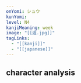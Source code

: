 ```yaml
---
onYomi: シュウ
kunYomi:
level: N4
kanjiMeaning: week
image: "[[週.jpg]]"
tagLinks:
  - "[[kanji]]"
  - "[[japanese]]"
---
```

## character analysis